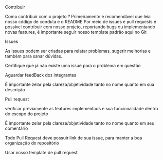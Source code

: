 Contribuir

Como contribuir com o projeto ? Primeiramente é recomendável que leia nosso código de conduta e o README Por meio de issues e pull requests é possível contribuir com nosso projeto, reportando bugs ou implementando novas features, é importante seguir nosso template padrão aqui no Git

Issues

As issues podem ser criadas para relatar problemas, sugerir melhorias e também para sanar dúvidas.

Certifique que já não existe uma issue para o problema em questão

Aguardar feedBack dos integrantes

É importante zelar pela clareza/objetividade tanto no nome quanto em sua descrição

Pull request

verificar previamente as features implementads e sua funcionalidade dentro do escopo do projeto

É importante zelar pela clareza/objetividade tanto no nome quanto em seu comentário

Todo Pull Request deve possuir link de sua issue, para manter a boa organização do repositório

Usar nosso template de pull request